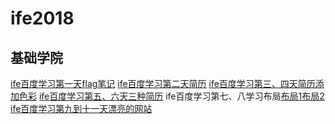# ife2018
## 基础学院
[ife百度学习第一天flag笔记](https://betrayalfan.github.io/Maifan/2018/05/10/ife%E7%AC%94%E8%AE%B01_%E5%B0%8F%E8%AF%95%E7%89%9B%E5%88%80/)
[ife百度学习第二天简历](https://betrayalfan.github.io/ife2018/day_02/html/index.html)
[ife百度学习第三、四天简历添加色彩](https://betrayalfan.github.io/ife2018/day_03/html/index.html)
[ife百度学习第五、六天三种简历](https://betrayalfan.github.io/ife2018/day_04/html/index.html)
ife百度学习第七、八学习布局[布局1](https://betrayalfan.github.io/ife2018/day_07/html/index1.html)[布局2](https://betrayalfan.github.io/ife2018/day_07/html/index2.html)
[ife百度学习第九到十一天漂亮的网站](https://betrayalfan.github.io/ife2018/day_09/html/index.html)
[]()
[]()
[]()
